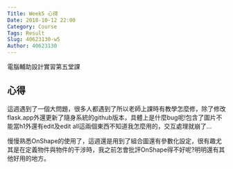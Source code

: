```yaml
---
Title: Week5 心得
Date: 2018-10-12 22:00
Category: Course
Tags: Result
Slug: 40623130-w5
Author: 40623130
---
```


電腦輔助設計實習第五堂課

<!-- PELICAN_END_SUMMARY -->

心得
----

這週遇到了一個大問題，很多人都遇到了所以老師上課時有教學怎麼修，除了修改flask.app外還更新了隨身系統的github版本，具體上是什麼bug呢!包含了圖片不能當h1外還有edit及edit all這兩個東西不知道我怎麼用的，交互處理就崩了...

慢慢熟悉OnShape的使用了，這週還是用到了組合圖還有參數化設定，很有趣尤其是在定義物件與物件的干涉時，我之前怎會批評OnShape得不好呢?明明還有其他好用的地方。